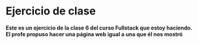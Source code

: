 # Ejercicio de clase

**Este es un ejercicio de la clase 6 del curso Fullstack que estoy haciendo. El profe propuso hacer una página web igual a una que él nos mostró**